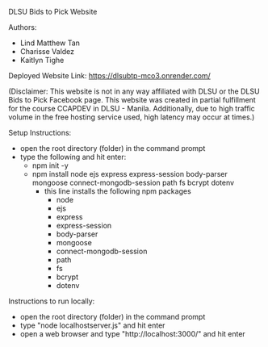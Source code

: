 DLSU Bids to Pick Website

Authors:
- Lind Matthew Tan
- Charisse Valdez
- Kaitlyn Tighe

Deployed Website Link:
https://dlsubtp-mco3.onrender.com/

(Disclaimer: This website is not in any way affiliated with DLSU or the DLSU Bids to Pick Facebook page. This website was created in partial fulfillment for the course CCAPDEV in DLSU - Manila. Additionally, due to high traffic volume in the free hosting service used, high latency may occur at times.)

Setup Instructions:
- open the root directory (folder) in the command prompt
- type the following and hit enter:
  - npm init -y
  - npm install node ejs express express-session body-parser mongoose  connect-mongodb-session path fs bcrypt dotenv
    - this line installs the following npm packages 
        - node
        - ejs 
        - express  
        - express-session  
        - body-parser  
        - mongoose
        - connect-mongodb-session
        - path
        - fs
        - bcrypt
        - dotenv
        
Instructions to run locally:
- open the root directory (folder) in the command prompt
- type "node localhostserver.js" and hit enter
- open a web browser and type "http://localhost:3000/" and hit enter
